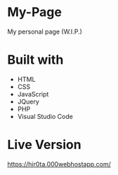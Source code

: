 # My-Page
My personal page
(W.I.P.)

# Built with
- HTML
- CSS
- JavaScript
- JQuery
- PHP
- Visual Studio Code

# Live Version
https://hir0ta.000webhostapp.com/
